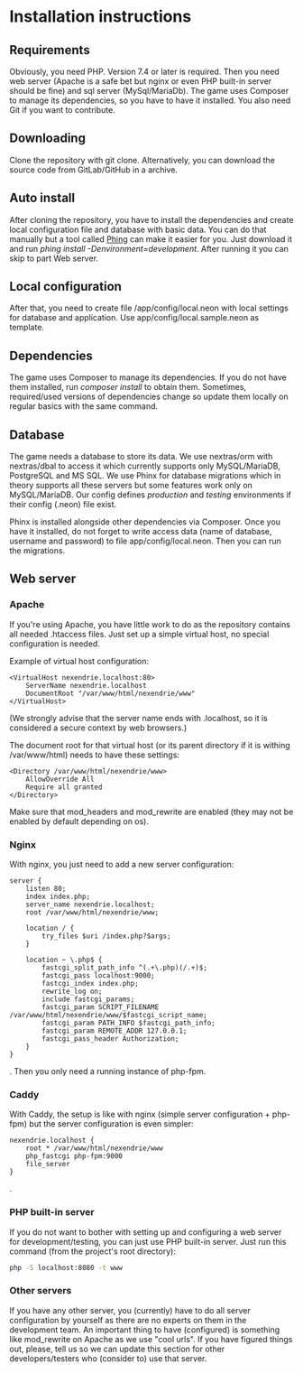 Installation instructions
=========================

Requirements
------------

Obviously, you need PHP. Version 7.4 or later is required. Then you need web server (Apache is a safe bet but nginx or even PHP built-in server should be fine) and sql server (MySql/MariaDb).
The game uses Composer to manage its dependencies, so you have to have it installed. You also need Git if you want to contribute.

Downloading
-----------

Clone the repository with git clone. Alternatively, you can download the source code from GitLab/GitHub in a archive.

Auto install
------------

After cloning the repository, you have to install the dependencies and create local configuration file and database with basic data. You can do that manually but a tool called [Phing](https://www.phing.info) can make it easier for you. Just download it and run *phing install -Denvironment=development*. After running it you can skip to part Web server.

Local configuration
-------------------

After that, you need to create file /app/config/local.neon with local settings for database and application. Use app/config/local.sample.neon as template.

Dependencies
------------

The game uses Composer to manage its dependencies. If you do not have them installed, run *composer install* to obtain them. Sometimes, required/used versions of dependencies change so update them locally on regular basics with the same command.

Database
--------

The game needs a database to store its data. We use nextras/orm with nextras/dbal to access it which currently supports only MySQL/MariaDB, PostgreSQL and MS SQL. We use Phinx for database migrations which in theory supports all these servers but some features work only on MySQL/MariaDB. Our config defines *production* and *testing* environments if their config (.neon) file exist.

Phinx is installed alongside other dependencies via Composer. Once you have it installed, do not forget to write access data (name of database, username and password) to file app/config/local.neon. Then you can run the migrations.

Web server
----------

### Apache

If you're using Apache, you have little work to do as the repository contains all needed .htaccess files. Just set up a simple virtual host, no special configuration is needed.

Example of virtual host configuration:

```apacheconfig
<VirtualHost nexendrie.localhost:80>
    ServerName nexendrie.localhost
    DocumentRoot "/var/www/html/nexendrie/www"
</VirtualHost>
```

(We strongly advise that the server name ends with .localhost, so it is considered a secure context by web browsers.)

The document root for that virtual host (or its parent directory if it is withing /var/www/html) needs to have these settings:

```apacheconf
<Directory /var/www/html/nexendrie/www>
    AllowOverride All
    Require all granted
</Directory>
```

Make sure that mod_headers and mod_rewrite are enabled (they may not be enabled by default depending on os).

### Nginx

With nginx, you just need to add a new server configuration:

```nginx
server {
    listen 80;
    index index.php;
    server_name nexendrie.localhost;
    root /var/www/html/nexendrie/www;

    location / {
        try_files $uri /index.php?$args;
    }

    location ~ \.php$ {
        fastcgi_split_path_info ^(.+\.php)(/.+)$;
        fastcgi_pass localhost:9000;
        fastcgi_index index.php;
        rewrite_log on;
        include fastcgi_params;
        fastcgi_param SCRIPT_FILENAME /var/www/html/nexendrie/www/$fastcgi_script_name;
        fastcgi_param PATH_INFO $fastcgi_path_info;
        fastcgi_param REMOTE_ADDR 127.0.0.1;
        fastcgi_pass_header Authorization;
    }
}
```

. Then you only need a running instance of php-fpm.

### Caddy

With Caddy, the setup is like with nginx (simple server configuration + php-fpm) but the server configuration is even simpler:

```
nexendrie.localhost {
    root * /var/www/html/nexendrie/www
    php_fastcgi php-fpm:9000
    file_server
}
```

.

### PHP built-in server

If you do not want to bother with setting up and configuring a web server for development/testing, you can just use PHP built-in server. Just run this command (from the project's root directory):

```bash
php -S localhost:8080 -t www
```

### Other servers

If you have any other server, you (currently) have to do all server configuration by yourself as there are no experts on them in the development team. An important thing to have (configured) is something like mod_rewrite on Apache as we use "cool urls". If you have figured things out, please, tell us so we can update this section for other developers/testers who (consider to) use that server.
